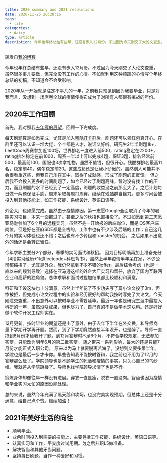 ```yaml
---
title: 2020 summary and 2021 resolutions
date: 2020-11-25 20:28:16
tags:
  - life
categories:
  - dairy
type: article
description: 今年也年终总结有些早，还没有步入12月份。不过因为今天刚交了大论文查重，虽然很多事儿要做，但完全没有工作的心情。不如就利用这种烦躁的心情写个年终总结的初稿，不知道会不会受影响。2020年从一开始就是注定不平凡的一年，之前我只预见到因为我要毕业，只是对我而言，没想到一场席卷全球的疫情使得它成为了对所有人都很有挑战的年份。
---
```


转发自[我的博客](https://youngforest.github.io/2020/11/25/2020-summary-and-2021-resolutions/)

今年也年终总结有些早，还没有步入12月份。不过因为今天刚交了大论文查重，虽然很多事儿要做，但完全没有工作的心情。不如就利用这种烦躁的心情写个年终总结的初稿，不知道会不会受影响。

2020年从一开始就是注定不平凡的一年，之前我只预见到因为我要毕业，只是对我而言，没想到一场席卷全球的疫情使得它成为了对所有人都很有挑战的年份。

## 2020年工作回顾

首先，我对照我[去年写的展望](https://youngforest.github.io/2020/02/20/2019-summary-and-2020-resolutions/)，回顾一下完成度。

每天刷题算是如愿完成，尤其是加入[残酷打卡群](https://wisdompeak.github.io/lc-score-board/)后，刷题还可以领红包真开心。在群里还可以认识一堆大佬，个个都是人才，说话又好听。研究生2年半刷题1k+，LeetCode周赛参加近100场，世界排名一度进入前500，rating稳定在2200+，rating排名稳定在前1000，周赛一半以上可以完成4题，保证3题，排名经常前500，最高前100，国服也3次拿礼物，虽然不值钱，但很开心。残酷群排名最高11名，稳定前40，偶尔稳定前20。这些成绩还是让我小骄傲的。虽然别人可能并不会很看重这些，但我自己乐在其中，取得了成就感，形成了刷题的正反馈。
但之后我不会投入更多的时间刷题了，如今已经过了刷题高峰，暂时没有找工作的压力，而且刷题的水平已经到了一定高度，刷题的收益没之前那么大了。之后计划每日做一两题保证手感，周末争取每周打周赛，继续在残酷群当镰刀。更多时间会被投入到其他技能上，如工作技能、系统设计、英语口语等。

外企大厂也如愿完成。虽然由于疫情原因，第一志愿Google全面取消了今年的暑期实习项目，本来一面都过了。甚至之后的秋招也直接没了。不过如愿到第二志愿亚马逊参加了6个月的远程实习。虽然不是一开始报的后端岗位，而是iOS客户端岗位，但是好在亚麻SDE都是全栈的，工作中也有不少涉及后端的工作；自己这几个月的实习体验也还不错；之后也有不少转组和transfer的机会。
之后如果不出意外的话还是会转正留任。

今年求职主要分2个部分，春季的实习面试和秋招。
因为目标明确再加上准备充分（4段实习经历+1k道leetcode+科班背书），虽然上半年疫情半年呆在家，不少公司都缩招了，尤其是外企，我仍然拿到不少不错的offer。最后综合考虑（也是一直以来的规划导致）选择在亚马逊这样的外企大厂实习和留任，放弃了国内互联网企业和高薪的独角兽。总体求职和面试过程加结果都比较顺利和满意。

科研和毕设这块也十分满意。虽然上半年花了不少功夫写了篇小论文投了3m，但惨被拒，但完成小论文过程中的实验和经历很好的帮助我按时写完了大论文，今天刚递交查重，不出意外可以按时毕业不需要延毕。最近一年也是研究生涯中最投入科研的一年，虽然没啥成果，但也尽力了。自己真的不是做学术这块料。还是好好做个软件开发工程师实在。

12月更新。按时毕业的期望还是出了意外。由于去年下半年在外交换，和导师商量下学期开学再开题。然而，到了下学期竟然直接半年没开，也是醉了。导师一直拖到8月份才给我开了题。到12月答辩时不足6个月，不符合学校规定，无法参加答辩。只能改为明年6月的第二批答辩。
随之带来一系列影响，最大的还是只能7月份才能正式入职公司。
原来以为马上就要脱离苦海了，没想到又要多呆半年。学院也是最后一步才卡你。早些告知我不能按时答辩，我之前也不用为了12月的答辩那么赶了。学院领导也是不顾学生的死活和疫情的事实，只关心自己的乌纱帽。我就差从学院跳楼了。导师也找学院领导求情了也是不行。

锻炼身体却像往年一样没有进展。穿衣一直显瘦，脱衣一直没肉。智齿也因为疫情和学业实习太忙的原因没能处理。

总的来说，虽然今年充满了黑天鹅和坎坷，也没完美实现预期，但总体上还是十分满意，给自己点个赞。继续加油！

## 2021年美好生活的向往

- 顺利毕业。
- 业余时间投入到需要的技能上，主要包括工作技能、系统设计、英语口语等。
- 认真实习和工作，平安度过试用期。为之后升职L5做准备。
- 解决智齿和其他牙齿问题。
- 坚持每日刷题，当作一种爱好和习惯。